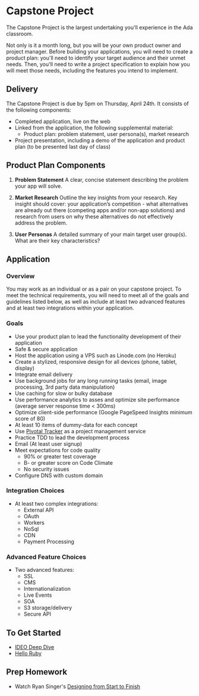 # Capstone Project

The Capstone Project is the largest undertaking you'll experience in the Ada classroom.

Not only is it a month long, but you will be your own product owner and project manager. Before building your applications, you will need to create a product plan: you'll need to identify your target audience and their unmet needs. Then, you'll need to write a project specification to explain how you will meet those needs, including the features you intend to implement.

## Delivery
The Capstone Project is due by 5pm on Thursday, April 24th. It consists of the following components:

+ Completed application, live on the web
+ Linked from the application, the following supplemental material:
    + Product plan: problem statement, user persona(s), market research
+ Project presentation, including a demo of the application and product plan (to be presented last day of class)

## Product Plan Components

1. **Problem Statement**
A clear, concise statement describing the problem your app will solve.

2. **Market Research**
Outline the key insights from your research. Key insight should cover: your application’s competition - what alternatives are already out there (competing apps and/or non-app solutions) and research from users on why these alternatives do not effectively address the problem.

3. **User Personas**
A detailed summary of your main target user group(s). What are their key characteristics?

## Application

### Overview
You may work as an individual or as a pair on your capstone project. To meet the technical requirements, you will need to meet all of the goals and guidelines listed below, as well as include at least two advanced features and at least two integrations within your application.

### Goals
+ Use your product plan to lead the functionality development of their application
+ Safe & secure application
+ Host the application using a VPS such as Linode.com (no Heroku)
+ Create a stylized, responsive design for all devices (phone, tablet, display)
+ Integrate email delivery
+ Use background jobs for any long running tasks (email, image processing, 3rd party data manipulation)
+ Use caching for slow or bulky database
+ Use performance analytics to asses and optimize site performance (average server response time < 300ms)
+ Optimize client-side performance (Google PageSpeed Insights minimum score of 80)
+ At least 10 items of dummy-data for each concept
+ Use [Pivotal Tracker](http://pivotaltracker.com) as a project management service
+ Practice TDD to lead the development process
+ Email (At least user signup)
+ Meet expectations for code quality
    + 90% or greater test coverage
    + B- or greater score on Code Climate
    + No security issues
+ Configure DNS with custom domain

### Integration Choices
+ At least two complex integrations:
    + External API
    + OAuth
    + Workers
    + NoSql
    + CDN
    + Payment Processing

### Advanced Feature Choices
+ Two advanced features:
    + SSL
    + CMS
    + Internationalization
    + Live Events
    + SOA
    + S3 storage/delivery
    + Secure API

## To Get Started
+ [IDEO Deep Dive](http://www.youtube.com/watch?v=JkHOxyafGpE)
+ [Hello Ruby](https://www.kickstarter.com/projects/lindaliukas/hello-ruby)

## Prep Homework
+ Watch Ryan Singer's [Designing from Start to Finish](http://vimeo.com/16814487)
